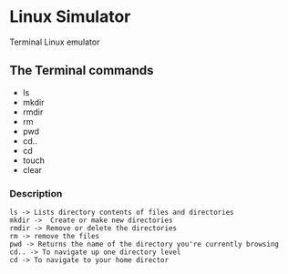 # Linux Simulator

Terminal Linux emulator

## The Terminal commands
 * ls
 * mkdir
 * rmdir
 * rm
 * pwd
 * cd..
 * cd
 * touch
 * clear

### Description
```
ls -> Lists directory contents of files and directories
mkdir ->  Create or make new directories
rmdir -> Remove or delete the directories
rm -> remove the files
pwd -> Returns the name of the directory you're currently browsing
cd.. -> To navigate up one directory level
cd -> To navigate to your home director
```
